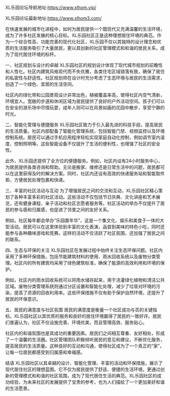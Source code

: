 XL乐园论坛导航地址:https://www.xlhom.vip/

XL乐园论坛最新地址:https://www.xlhom3.com/

在快速发展的城市化进程中，如何为居民提供一个既现代又充满温馨的生活环境，成为了许多社区发展的核心目标。XL乐园社区正是这种理想居住环境的典范。作为一个综合性高、功能完善的现代化社区，XL乐园不仅以其独特的设计理念和优质的生活服务吸引了大量居民，更以其创新的社区管理模式和和谐的居民关系，成为了现代居住环境的标杆。

一、社区规划与设计的卓越
XL乐园社区的规划设计体现了现代城市规划的前瞻性和人性化。社区内建筑风格现代而不失优雅，各类住宅区域错落有致，确保了居住的私密性与舒适性。社区规划师在设计时充分考虑了生态环境与居民的生活需求，创造了一个绿色、宜居的生活空间。

社区内的绿化带和公园景观设计非常出色，植被覆盖率高，使得社区内空气清新，环境宜人。宽敞的步道和休闲区域为居民提供了良好的户外活动空间。孩子们可以在安全的游乐场中尽情玩耍，成年人则可以在风景如画的花园中散步，享受宁静的时光。

二、智能化管理与便捷服务
XL乐园社区致力于引入最先进的科技手段，提高居民的生活质量。社区内部配备了智能化管理系统，包括智能门禁、视频监控以及环境控制系统。居民可以通过手机应用程序轻松实现家庭自动化控制，例如调节室内温度、控制照明等。这些智能设备不仅提升了生活的便利性，也增强了社区的安全性。

此外，XL乐园还提供了全方位的便捷服务。例如，社区内设有24小时服务中心，为居民提供各类咨询和帮助。无论是搬家、维修还是日常生活中的问题，居民都可以在这里获得及时的解决方案。同时，社区内还设有高效的快递服务站和智能取件柜，方便居民处理包裹和快递。

三、丰富的社区活动与互动
为了增强居民之间的交流和互动，XL乐园社区精心策划了各种丰富多彩的社区活动。这些活动不仅包括节日庆典、文化讲座和艺术展览，还有健身课程、亲子活动和社区志愿者服务等。社区活动的举办不仅提升了居民的参与感和归属感，也促进了邻里之间的友好关系。

例如，社区每年都会举办“乐园嘉年华”，这是一个集文化、娱乐和美食于一体的大型活动。居民可以在这里体验到丰富的文化表演，品尝到美味的特色小吃，同时还能参与各种趣味游戏和竞赛。这样的活动不仅活跃了社区氛围，还加强了居民之间的联系。

四、生态与环保的关注
XL乐园社区在发展过程中始终关注生态环保问题。社区内采用了多种环保措施，包括节能建筑材料的使用、雨水回收系统以及废物分类管理。社区内的所有建筑均采用了绿色建筑标准，确保了能源的高效利用和环境的保护。

例如，社区内的雨水回收系统可以将雨水储存起来，用于浇灌绿化植物和清洁公共区域。废物分类管理系统则通过分区设置和智能化处理，减少了垃圾对环境的污染，提高了资源的回收利用率。这些环保措施不仅有助于保护自然环境，还提升了居民的环保意识。

五、居民的满意度与社区氛围
居民的满意度是衡量一个社区成功与否的关键指标。XL乐园社区以其优质的服务和良好的居住环境赢得了居民的一致好评。居民们普遍认为，社区不仅设施完善、环境优美，而且管理高效、服务贴心。

社区内的和谐氛围也是其成功的重要因素。居民们之间相互尊重、友好相处，形成了一个温馨的生活圈。社区管理团队积极倾听居民的意见和建议，不断优化服务，提高居民的生活质量。这种良好的互动和沟通，使得社区成为了一个真正的“家”，让每一位居民都感受到归属感和幸福感。

结语
XL乐园社区以其卓越的设计、智能化管理、丰富的活动和环保措施，展示了现代居住社区的理想蓝图。它不仅为居民提供了舒适、便捷的生活环境，更通过创新的管理模式和和谐的社区氛围，成为了现代居住生活的典范。XL乐园社区的成功经验，为未来社区的发展提供了宝贵的参考，也为人们描绘了一个更加美好和谐的生活愿景。
